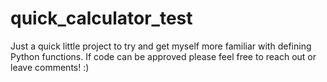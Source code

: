 # quick_calculator_test

Just a quick little project to try and get myself more familiar with defining Python functions.
If code can be approved please feel free to reach out or leave comments! :)

